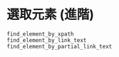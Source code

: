 # 選取元素 (進階)

```
find_element_by_xpath
find_element_by_link_text
find_element_by_partial_link_text
```
